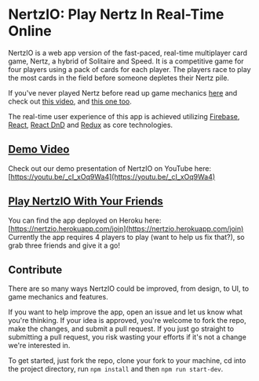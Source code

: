 
# NertzIO: Play Nertz In Real-Time Online

NertzIO is a web app version of the fast-paced, real-time multiplayer card game, Nertz, a hybrid of Solitaire and Speed. It is a competitive game for four players using a pack of cards for each player. The players race to play the most cards in the field before someone depletes their Nertz pile.

If you've never played Nertz before read up game mechanics [here](https://en.wikipedia.org/wiki/Nertz) and check out [this video](https://www.youtube.com/watch?v=iem-5SUCC8Q), and [this one too](https://www.youtube.com/watch?v=zvca2HKMW0c&t=194s).

The real-time user experience of this app is achieved utilizing [Firebase](https://firebase.google.com/products/realtime-database/), [React](https://reactjs.org/), [React DnD](https://react-dnd.github.io/react-dnd/) and [Redux](http://redux.js.org/) as core technologies.

## [Demo Video](https://youtu.be/_cI_xOq9Wa4)

Check out our demo presentation of NertzIO on YouTube here: [https://youtu.be/_cI_xOq9Wa4](https://youtu.be/_cI_xOq9Wa4)

## [Play NertzIO With Your Friends](https://nertzio.herokuapp.com/join)

You can find the app deployed on Heroku here: [https://nertzio.herokuapp.com/join](https://nertzio.herokuapp.com/join) Currently the app requires 4 players to play (want to help us fix that?), so grab three friends and give it a go!

## Contribute

There are so many ways NertzIO could be improved, from design, to UI, to game mechanics and features.

If you want to help improve the app, open an issue and let us know what you're thinking. If your idea is approved, you're welcome to fork the repo, make the changes, and submit a pull request. If you just go straight to submitting a pull request, you risk wasting your efforts if it's not a change we're interested in.

To get started, just fork the repo, clone your fork to your machine, cd into the project directory, run `npm install` and then `npm run start-dev`.
